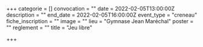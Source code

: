 +++
categorie = []
convocation = ""
date = 2022-02-05T13:00:00Z
description = ""
end_date = 2022-02-05T16:00:00Z
event_type = "creneau"
fiche_inscription = ""
image = ""
lieu = "Gymnase Jean Maréchal"
poster = ""
reglement = ""
title = "Jeu libre"

+++
        